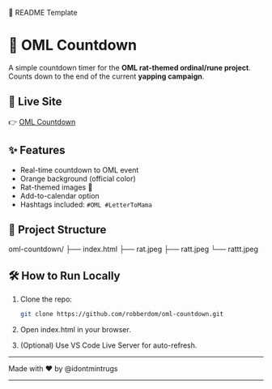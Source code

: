 🔹 README Template

# 🐀 OML Countdown

A simple countdown timer for the **OML rat-themed ordinal/rune project**.  
Counts down to the end of the current **yapping campaign**.  

## 🚀 Live Site
👉 [OML Countdown](https://robberdom.github.io/oml-countdown)

## ✨ Features
- Real-time countdown to OML event  
- Orange background (official color)  
- Rat-themed images 🐀  
- Add-to-calendar option  
- Hashtags included: `#OML #LetterToMama`

## 📂 Project Structure

oml-countdown/ ├── index.html ├── rat.jpeg ├── ratt.jpeg └── rattt.jpeg

## 🛠 How to Run Locally
1. Clone the repo:
   ```bash
   git clone https://github.com/robberdom/oml-countdown.git

2. Open index.html in your browser.


3. (Optional) Use VS Code Live Server for auto-refresh.




---

Made with ❤️ by @idontmintrugs


---
